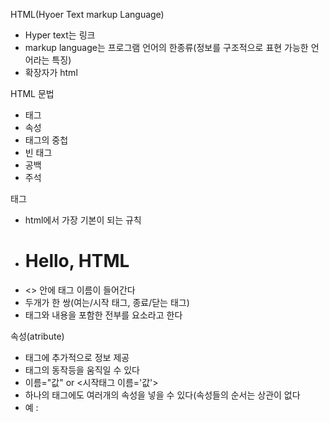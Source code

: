 HTML(Hyoer Text markup Language)
 - Hyper text는 링크
 - markup language는 프로그램 언어의 한종류(정보를 구조적으로 표현 가능한 언어라는 특징)
 - 확장자가 html

HTML 문법
 - 태그
 - 속성
 - 태그의 중첩
 - 빈 태그
 - 공백
 - 주석


태그
 - html에서 가장 기본이 되는 규칙
 - <h1>Hello, HTML</h1>
 - <> 안에 태그 이름이 들어간다
 - 두개가 한 쌍(여는/시작 태그, 종료/닫는 태그)
 - 태그와 내용을 포함한 전부를 요소라고 한다

속성(atribute)
- 태그에 추가적으로 정보 제공
- 태그의 동작등을 움직일 수 있다
- 이름="값" or <시작태그 이름='값'>
 - 하나의 태그에도 여러개의 속성을 넣을 수 있다(속성들의 순서는 상관이 없다
 - 예 :  <h1 if="title" class="test">
